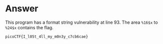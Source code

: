 # Answer

This program has a format string vulnerability at line 93. The area `%16$x` to `%24$x` contains the flag.

`picoCTF{I_l05t_4ll_my_m0n3y_c7cb6cae}`
